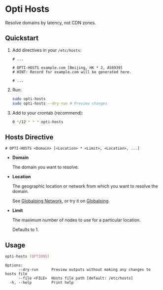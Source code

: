 # Opti Hosts

Resolve domains by latency, not CDN zones.

## Quickstart

1. Add directives in your `/etc/hosts`:

   ```plaintext
   # ...

   # OPTI-HOSTS example.com [Beijing, HK * 2, AS6939]
   # HINT: Record for example.com will be generated here.

   # ...
   ```

2. Run:

   ```bash
   sudo opti-hosts
   sudo opti-hosts --dry-run # Preview changes
   ```

3. Add to your crontab (recommend):

   ```bash
   0 */12 * * * opti-hosts
   ```

## Hosts Directive

```
# OPTI-HOSTS <Domain> [<Location> * <Limit>, <Location>, ...]
```

- **Domain**

  The domain you want to resolve.

- **Location**

  The geographic location or network from which you want to resolve the domain.

  See [Globalping Network](https://globalping.io/network), or try it on [Globalping](https://globalping.io/).

- **Limit**

  The maximum number of nodes to use for a particular location.

  Defaults to 1.

## Usage

```bash
opti-hosts [OPTIONS]
```

```plaintext
Options:
      --dry-run      Preview outputs without making any changes to hosts file
      --file <FILE>  Hosts file path [default: /etc/hosts]
  -h, --help         Print help
```
